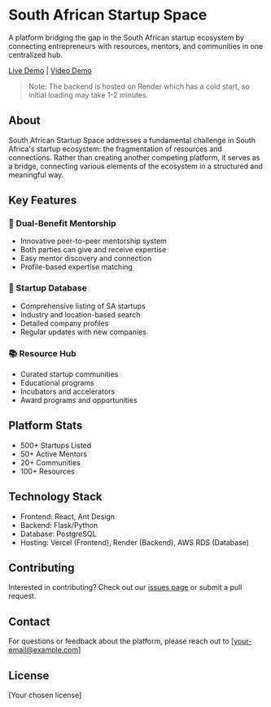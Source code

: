 # South African Startup Space

A platform bridging the gap in the South African startup ecosystem by connecting entrepreneurs with resources, mentors, and communities in one centralized hub.

[Live Demo](https://sa-map-tau.vercel.app/) | [Video Demo](link-to-your-demo-video)

> Note: The backend is hosted on Render which has a cold start, so initial loading may take 1-2 minutes.

## About

South African Startup Space addresses a fundamental challenge in South Africa's startup ecosystem: the fragmentation of resources and connections. Rather than creating another competing platform, it serves as a bridge, connecting various elements of the ecosystem in a structured and meaningful way.

## Key Features

### 🤝 Dual-Benefit Mentorship
- Innovative peer-to-peer mentorship system
- Both parties can give and receive expertise
- Easy mentor discovery and connection
- Profile-based expertise matching

### 🚀 Startup Database
- Comprehensive listing of SA startups
- Industry and location-based search
- Detailed company profiles
- Regular updates with new companies

### 📚 Resource Hub
- Curated startup communities
- Educational programs
- Incubators and accelerators
- Award programs and opportunities

## Platform Stats
- 500+ Startups Listed
- 50+ Active Mentors
- 20+ Communities
- 100+ Resources

## Technology Stack
- Frontend: React, Ant Design
- Backend: Flask/Python
- Database: PostgreSQL
- Hosting: Vercel (Frontend), Render (Backend), AWS RDS (Database)

## Contributing
Interested in contributing? Check out our [issues page](link-to-issues) or submit a pull request.

## Contact
For questions or feedback about the platform, please reach out to [your-email@example.com]

## License
[Your chosen license]
